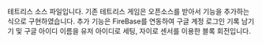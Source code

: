 테트리스 소스 파일입니다.
기존 테트리스 게임은 오픈소스를 받아서 기능을 추가하는 식으로 구현하였습니다.
추가 기능은 FireBase를 연동하여 구글 계정 로그인 기록 남기기 및 구글 아이디 이름을 유저 아이디로 세팅, 자이로 센서를 이용한 블록 회전입니다.
